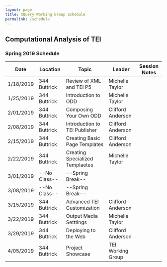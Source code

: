 ```yaml
---
layout: page
title: XQuery Working Group Schedule
permalink: /schedule
---
```



## Computational Analysis of TEI

### Spring 2019 Schedule

| Date | Location | Topic | Leader | Session Notes |
|------|-------|-------|-------|-------|
| 1/18/2019 | 344 Buttrick| Review of XML and TEI P5 | Michelle Taylor |  |
| 1/25/2019 | 344 Buttrick| Introduction to ODD | Michelle Taylor |  |
| 2/01/2019 | 344 Buttrick| Composing Your Own ODD | Clifford Anderson |  |
| 2/08/2019 | 344 Buttrick| Introduction to TEI Publisher | Clifford Anderson |  |
| 2/15/2019 | 344 Buttrick| Creating Basic Page Templates | Clifford Anderson |  |
| 2/22/2019 | 344 Buttrick| Creating Specialized Templaetes | Michelle Taylor | |
| 3/01/2019 | --No Class--| --Spring Break-- |  |  |
| 3/08/2019 | --No Class--| --Spring Break-- |  |  |
| 3/15/2019 | 344 Buttrick| Advanced TEI Customization | Clifford Anderson | |
| 3/22/2019 | 344 Buttrick| Output Media Setttings | Michelle Taylor | |
| 3/29/2019 | 344 Buttrick| Deploying to the Web | Clifford Anderson| |
| 4/05/2019 | 344 Buttrick| Project Showcase | TEI Working Group | |
